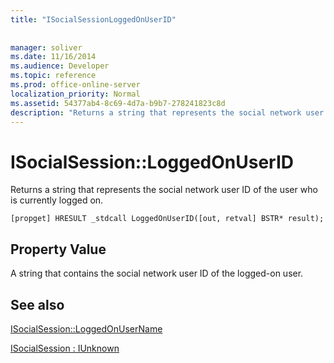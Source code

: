 ```yaml
---
title: "ISocialSessionLoggedOnUserID"
 
 
manager: soliver
ms.date: 11/16/2014
ms.audience: Developer
ms.topic: reference
ms.prod: office-online-server
localization_priority: Normal
ms.assetid: 54377ab4-8c69-4d7a-b9b7-278241823c8d
description: "Returns a string that represents the social network user ID of the user who is currently logged on."
---
```


# ISocialSession::LoggedOnUserID

Returns a string that represents the social network user ID of the user who is currently logged on. 
  
```
[propget] HRESULT _stdcall LoggedOnUserID([out, retval] BSTR* result);
```

## Property Value

A string that contains the social network user ID of the logged-on user.
  
## See also



[ISocialSession::LoggedOnUserName](isocialsession-loggedonusername.md)
  
[ISocialSession : IUnknown](isocialsessioniunknown.md)

